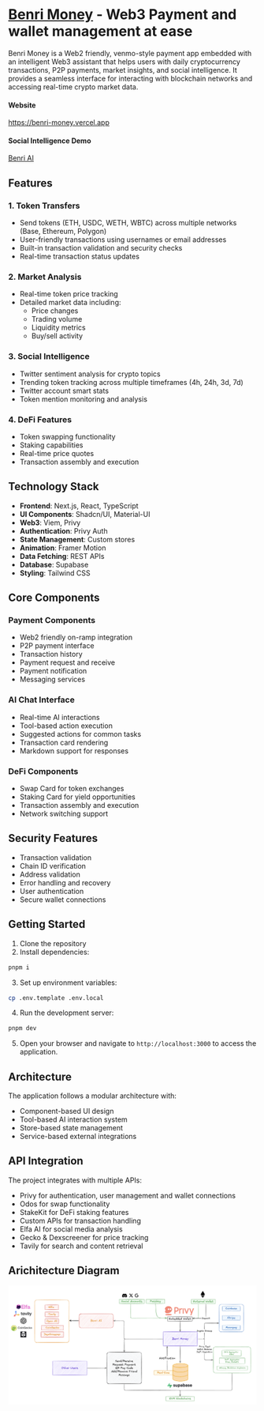 # [Benri Money](https://benri-money.vercel.app) - Web3 Payment and wallet management at ease

Benri Money is a Web2 friendly, venmo-style payment app embedded with an intelligent Web3 assistant that helps users with daily cryptocurrency transactions, P2P payments, market insights, and social intelligence. It provides a seamless interface for interacting with blockchain networks and accessing real-time crypto market data.

#### Website
https://benri-money.vercel.app

#### Social Intelligence Demo
[Benri AI](https://drive.google.com/file/d/1ntx_HrhMgF_iy-nzd_q28h1NgrE1g5fC/view?usp=sharing)

## Features

### 1. Token Transfers
- Send tokens (ETH, USDC, WETH, WBTC) across multiple networks (Base, Ethereum, Polygon)
- User-friendly transactions using usernames or email addresses
- Built-in transaction validation and security checks
- Real-time transaction status updates

### 2. Market Analysis
- Real-time token price tracking
- Detailed market data including:
  - Price changes
  - Trading volume
  - Liquidity metrics
  - Buy/sell activity

### 3. Social Intelligence
- Twitter sentiment analysis for crypto topics
- Trending token tracking across multiple timeframes (4h, 24h, 3d, 7d)
- Twitter account smart stats
- Token mention monitoring and analysis

### 4. DeFi Features
- Token swapping functionality
- Staking capabilities
- Real-time price quotes
- Transaction assembly and execution

## Technology Stack

- **Frontend**: Next.js, React, TypeScript
- **UI Components**: Shadcn/UI, Material-UI
- **Web3**: Viem, Privy
- **Authentication**: Privy Auth
- **State Management**: Custom stores
- **Animation**: Framer Motion
- **Data Fetching**: REST APIs
- **Database**: Supabase
- **Styling**: Tailwind CSS

## Core Components

### Payment Components
- Web2 friendly on-ramp integration
- P2P payment interface
- Transaction history
- Payment request and receive
- Payment notification
- Messaging services

### AI Chat Interface
- Real-time AI interactions
- Tool-based action execution
- Suggested actions for common tasks
- Transaction card rendering
- Markdown support for responses

### DeFi Components
- Swap Card for token exchanges
- Staking Card for yield opportunities
- Transaction assembly and execution
- Network switching support

## Security Features

- Transaction validation
- Chain ID verification
- Address validation
- Error handling and recovery
- User authentication
- Secure wallet connections

## Getting Started

1. Clone the repository
2. Install dependencies:

```bash
pnpm i
```

3. Set up environment variables:

```bash
cp .env.template .env.local
```

4. Run the development server:

```bash
pnpm dev
```

5. Open your browser and navigate to `http://localhost:3000` to access the application.


## Architecture

The application follows a modular architecture with:
- Component-based UI design
- Tool-based AI interaction system
- Store-based state management
- Service-based external integrations

## API Integration

The project integrates with multiple APIs:
- Privy for authentication, user management and wallet connections
- Odos for swap functionality
- StakeKit for DeFi staking features
- Custom APIs for transaction handling
- Elfa AI for social media analysis
- Gecko & Dexscreener for price tracking
- Tavily for search and content retrieval

## Arichitecture Diagram

![Architecture Diagram](./architecture_diagram.png)
